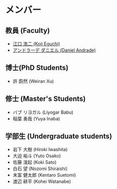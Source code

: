 # メンバー

## 教員 (Faculty)
- [江口 浩二 (Koji Eguchi)](https://researchmap.jp/eguchi)
- [アンドラーデ ダニエル (Daniel Andrade)](https://seeds.office.hiroshima-u.ac.jp/profile/ja.80a89287f8ce0746520e17560c007669.html)

## 博士(PhD Students)
- 許 蔚然 (Weiran Xu)

## 修士 (Master's Students)
- バブ リヨガル (Liyogar Babu)
- 稲葉 勇哉 (Yuya Inaba)
		
## 学部生 (Undergraduate students)
- 岩下 大樹 (Hiroki Iwashita)		
- 大迫 祐斗 (Yuto Osako)
- 佐藤 滉起 (Koki Sato)
- 白石 望 (Nozomi Shiraishi)
- 末富 健太郎 (Kentaro Suetomi)
- 渡辺 耕平 (Kohei Watanabe)
